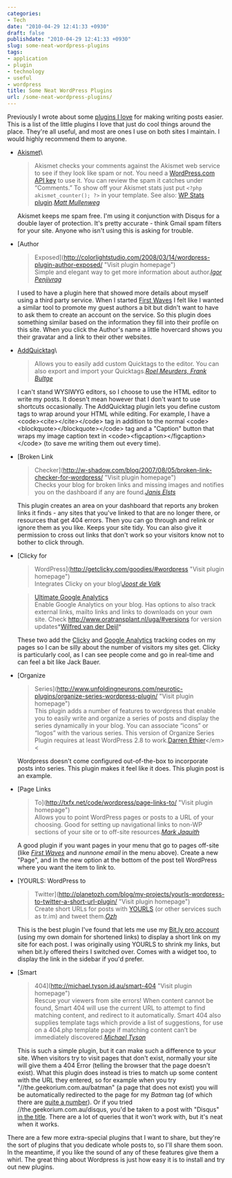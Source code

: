 ```yaml
---
categories:
- Tech
date: "2010-04-29 12:41:33 +0930"
draft: false
publishdate: "2010-04-29 12:41:33 +0930"
slug: some-neat-wordpress-plugins
tags:
- application
- plugin
- technology
- useful
- wordpress
title: Some Neat WordPress Plugins
url: /some-neat-wordpress-plugins/
---
```

Previously I wrote about some [plugins I
love](//the.geekorium.com.au/wordpress-plugins-i-cant-live-without/) for
making writing posts easier. This is a list of the little plugins I love
that just do cool things around the place. They're all useful, and most
are ones I use on both sites I maintain. I would highly recommend them
to anyone.

-   [Akismet](http://akismet.com/ "Visit plugin homepage")\
    > Akismet checks your comments against the Akismet web service to
    > see if they look like spam or not. You need a [WordPress.com API
    > key](http://akismet.com/get/) to use it. You can review the spam
    > it catches under “Comments.” To show off your Akismet stats just
    > put `<?php akismet_counter(); ?>` in your template. See also: [WP
    > Stats plugin](http://wordpress.org/extend/plugins/stats/).*[Matt
    > Mullenweg](http://ma.tt/ "Visit author homepage")*

    Akismet keeps me spam free. I'm using it conjunction with Disqus for
    a double layer of protection. It's pretty accurate - think Gmail
    spam filters for your site. Anyone who isn't using this is asking
    for trouble.

-   [Author
    > Exposed](http://colorlightstudio.com/2008/03/14/wordpress-plugin-author-exposed/ "Visit plugin homepage")\
    > Simple and elegant way to get more information about author.*[Igor
    > Penjivrag](http://colorlightstudio.com "Visit author homepage")*

    I used to have a plugin here that showed more details about myself
    using a third party service. When I started [First
    Waves](//the.geekorium.com.au/read/google-wave/) I felt like I
    wanted a similar tool to promote my guest authors a bit but didn't
    want to have to ask them to create an account on the service. So
    this plugin does something similar based on the information they
    fill into their profile on this site. When you click the Author's
    name a little hovercard shows you their gravatar and a link to their
    other websites.

-   [AddQuicktag](http://bueltge.de/wp-addquicktags-de-plugin/120/ "Visit plugin homepage")\
    > Allows you to easily add custom Quicktags to the editor. You can
    > also export and import your Quicktags.*[Roel Meurders, Frank
    > Bultge](http://bueltge.de/ "Visit author homepage")*

    I can't stand WYSIWYG editors, so I choose to use the HTML editor to
    write my posts. It doesn't mean however that I don't want to use
    shortcuts occasionally. The AddQuicktag plugin lets you define
    custom tags to wrap around your HTML while editing. For example, I
    have a &lt;code&gt;&lt;cite&gt;&lt;/cite&gt;&lt;/code&gt; tag in
    addition to the normal
    &lt;code&gt;&lt;blockquote&gt;&lt;/blockquote&gt;&lt;/code&gt; tag
    and a "Caption" button that wraps my image caption text in
    &lt;code&gt;&lt;figcaption&gt;&lt;/figcaption&gt;&lt;/code&gt; (to
    save me writing them out every time).

-   [Broken Link
    > Checker](http://w-shadow.com/blog/2007/08/05/broken-link-checker-for-wordpress/ "Visit plugin homepage")\
    > Checks your blog for broken links and missing images and notifies
    > you on the dashboard if any are found.*[Janis
    > Elsts](http://w-shadow.com/blog/ "Visit author homepage")*

    This plugin creates an area on your dashboard that reports any
    broken links it finds - any sites that you've linked to that are no
    longer there, or resources that get 404 errors. Then you can go
    through and relink or ignore them as you like. Keeps your site tidy.
    You can also give it permission to cross out links that don't work
    so your visitors know not to bother to click through.

-   [Clicky for
    > WordPress](http://getclicky.com/goodies/#wordpress "Visit plugin homepage")\
    > Integrates Clicky on your blog!*[Joost de
    > Valk](http://yoast.com/ "Visit author homepage")*

    > [Ultimate Google
    > Analytics](http://www.oratransplant.nl/uga "Visit plugin homepage")\
    > Enable Google Analytics on your blog. Has options to also track
    > external links, mailto links and links to downloads on your
    > own site. Check <http://www.oratransplant.nl/uga/#versions> for
    > version updates*[Wilfred van der
    > Deijl](http://www.oratransplant.nl/about "Visit author homepage")*

    These two add the [Clicky](http://getclicky.com/183555) and [Google
    Analytics](http://www.google.com/analytics/) tracking codes on my
    pages so I can be silly about the number of visitors my sites get.
    Clicky is particularly cool, as I can see people come and go in
    real-time and can feel a bit like Jack Bauer.

-   [Organize
    > Series](http://www.unfoldingneurons.com/neurotic-plugins/organize-series-wordpress-plugin/ "Visit plugin homepage")\
    > This plugin adds a number of features to wordpress that enable you
    > to easily write and organize a series of posts and display the
    > series dynamically in your blog. You can associate “icons” or
    > “logos” with the various series. This version of Organize Series
    > Plugin requires at least WordPress 2.8 to work.[Darren
    > Ethier](http://www.unfoldingneurons.com "Visit author homepage")&lt;/em&gt;&lt;

    Wordpress doesn't come configured out-of-the-box to incorporate
    posts into series. This plugin makes it feel like it does. This
    plugin post is an example.

-   [Page Links
    > To](http://txfx.net/code/wordpress/page-links-to/ "Visit plugin homepage")\
    > Allows you to point WordPress pages or posts to a URL of
    > your choosing. Good for setting up navigational links to non-WP
    > sections of your site or to off-site resources.*[Mark
    > Jaquith](http://coveredwebservices.com/ "Visit author homepage")*

    A good plugin if you want pages in your menu that go to pages
    off-site (like [*First
    Waves*](//the.geekorium.com.au/read/google-wave/) and *nunnone
    email* in the menu above). Create a new "Page", and in the new
    option at the bottom of the post tell WordPress where you want the
    item to link to.

-   [YOURLS: WordPress to
    > Twitter](http://planetozh.com/blog/my-projects/yourls-wordpress-to-twitter-a-short-url-plugin/ "Visit plugin homepage")\
    > Create short URLs for posts with
    > [YOURLS](http://yourls.org/ "Your Own URL Shortener") (or other
    > services such as tr.im) and tweet
    > them.*[Ozh](http://planetozh.com/ "Visit author homepage")*

    This is the best plugin I've found that lets me use my [Bit.ly pro
    account](http://bit.ly/pages/pro/) (using my own domain for
    shortened links) to display a short link on my site for each post. I
    was originally using YOURLS to shrink my links, but when bit.ly
    offered theirs I switched over. Comes with a widget too, to display
    the link in the sidebar if you'd prefer.

-   [Smart
    > 404](http://michael.tyson.id.au/smart-404 "Visit plugin homepage")\
    > Rescue your viewers from site errors! When content cannot be
    > found, Smart 404 will use the current URL to attempt to find
    > matching content, and redirect to it automatically. Smart 404 also
    > supplies template tags which provide a list of suggestions, for
    > use on a 404.php template page if matching content can’t be
    > immediately discovered.*[Michael
    > Tyson](http://michael.tyson.id.au "Visit author homepage")*

    This is such a simple plugin, but it can make such a difference to
    your site. When visitors try to visit pages that don't exist,
    normally your site will give them a 404 Error (telling the browser
    that the page doesn't exist). What this plugin does instead is tries
    to match up some content with the URL they entered, so for example
    when you try "//the.geekorium.com.au/batman" (a page that does
    not exist) you will be automatically redirected to the page for my
    *Batman* tag (of which there are [quite a
    number](//the.geekorium.com.au/tag/batman/)). Or if you tried
    //the.geekorium.com.au/disqus, you'd be taken to a post with
    "Disqus" [in the title](//the.geekorium.com.au/bye-bye-disqus/).
    There are a lot of queries that it won't work with, but it's neat
    when it works.

There are a few more extra-special plugins that I want to share, but
they're the sort of plugins that you dedicate whole posts to, so I'll
share them soon. In the meantime, if you like the sound of any of these
features give them a whirl. The great thing about Wordpress is just how
easy it is to install and try out new plugins.